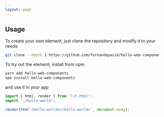 ```yaml
---
layout: page
---
```


## Usage

To create your own element, just clone the repository and modify it to your needs

```sh
git clone --depth 1 https://github.com/fernandopasik/hello-web-components.git
```

To try out the element, install from npm

```sh
yarn add hello-web-components
npm install hello-web-components
```

and use it in your app

```js
import { html, render } from 'lit-html';
import './hello-world';

render(html`<hello-world></hello-world>`, document.body);
```
